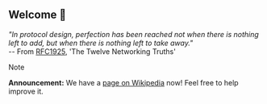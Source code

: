 ## Welcome 👋

_"In protocol design, perfection has been reached not when there is nothing left to add, but when there is nothing left to take away."_  
-- From [RFC1925](https://datatracker.ietf.org/doc/html/rfc1925), 'The Twelve Networking Truths'

> [!NOTE]
> **Announcement:** We have a [page on Wikipedia](https://en.wikipedia.org/wiki/RESTful_Provisioning_Protocol) now! Feel free to help improve it.
 
<!--
🧙 Note to self: you can do mighty things with the power of [Markdown](https://docs.github.com/github/writing-on-github/getting-started-with-writing-and-formatting-on-github/basic-writing-and-formatting-syntax)
-->

<!--
---
https://datatracker.ietf.org/doc/html/rfc8874
https://datatracker.ietf.org/doc/html/rfc8875
-->
